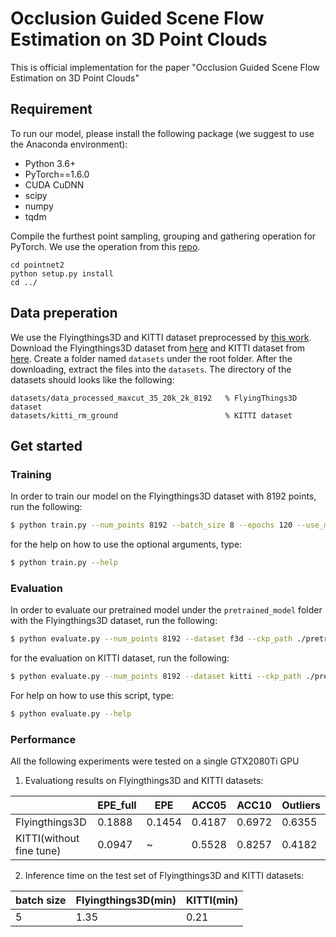 # Occlusion Guided Scene Flow Estimation on 3D Point Clouds
This is official implementation for the paper "Occlusion Guided Scene Flow Estimation on 3D Point Clouds"

## Requirement
To run our model, please install the following package (we suggest to use the Anaconda environment):
* Python 3.6+
* PyTorch==1.6.0
* CUDA CuDNN
* scipy
* numpy
* tqdm

Compile the furthest point sampling, grouping and gathering operation for PyTorch. We use the operation from this [repo](https://github.com/sshaoshuai/Pointnet2.PyTorch).
```shell
cd pointnet2
python setup.py install
cd ../
```

## Data preperation
We use the Flyingthings3D and KITTI dataset preprocessed by [this work](https://github.com/xingyul/flownet3d).
Download the Flyingthings3D dataset from [here](https://drive.google.com/file/d/1CMaxdt-Tg1Wct8v8eGNwuT7qRSIyJPY-/view?usp=sharing) and KITTI dataset from [here](https://drive.google.com/open?id=1XBsF35wKY0rmaL7x7grD_evvKCAccbKi).
 Create a folder named `datasets` under the root folder. After the downloading, extract the files into the `datasets`. The directory of the datasets should looks like the following:

```
datasets/data_processed_maxcut_35_20k_2k_8192   % FlyingThings3D dataset
datasets/kitti_rm_ground                        % KITTI dataset
```

## Get started

### Training
In order to train our model on the Flyingthings3D dataset with 8192 points, run the following:

```bash
$ python train.py --num_points 8192 --batch_size 8 --epochs 120 --use_multi_gpu True
```
for the help on how to use the optional arguments, type:
```bash
$ python train.py --help
```

### Evaluation
In order to evaluate our pretrained model under the ```pretrained_model``` folder with the Flyingthings3D dataset, run the following:

```bash
$ python evaluate.py --num_points 8192 --dataset f3d --ckp_path ./pretrained_model/OGSFNet_94.8932_090_0.1636.pth
```

for the evaluation on KITTI dataset, run the following:
```bash
$ python evaluate.py --num_points 8192 --dataset kitti --ckp_path ./pretrained_model/OGSFNet_94.8932_090_0.1636.pth
```
For help on how to use this script, type:
```bash
$ python evaluate.py --help
```

### Performance
All the following experiments were tested on a single GTX2080Ti GPU

1. Evaluationg results on Flyingthings3D and KITTI datasets:

|                          | EPE_full | EPE    | ACC05  | ACC10  | Outliers |
|--------------------------|----------|--------|--------|--------|----------|
| Flyingthings3D           | 0.1888   | 0.1454 | 0.4187 | 0.6972 | 0.6355   |
| KITTI(without fine tune) | 0.0947   | ~      | 0.5528 | 0.8257 | 0.4182   |

2. Inference time on the test set of Flyingthings3D and KITTI datasets:

| batch size | Flyingthings3D(min) | KITTI(min) |
|------------|----------------|-------|
|      5     |        1.35    | 0.21      |
